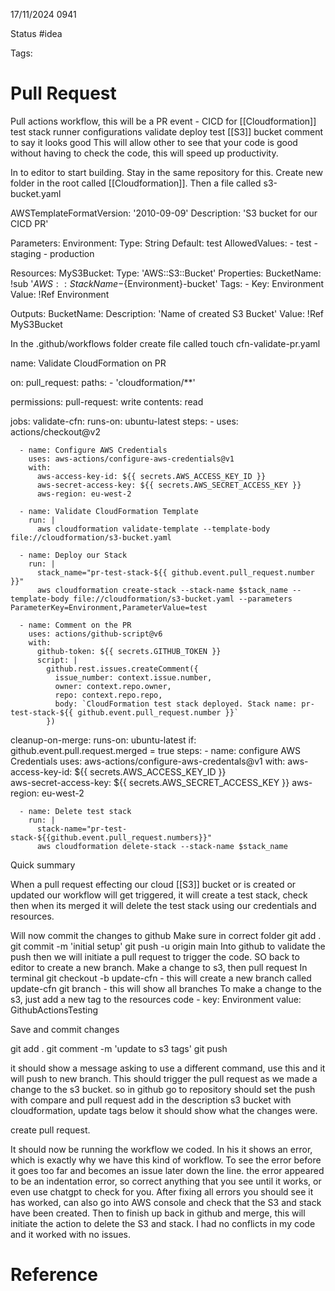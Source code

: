 17/11/2024 0941

Status #idea

Tags:

# Pull Request

Pull actions workflow, this will be a PR event - CICD for [[Cloudformation]] test stack
	runner
	configurations
	validate
	deploy test [[S3]] bucket
	comment to say it looks good
This will allow other to see that your code is good without having to check the code, this will speed up productivity.

In to editor to start building. Stay in the same repository for this. Create new folder in the root called [[Cloudformation]]. Then a file called s3-bucket.yaml

AWSTemplateFormatVersion: '2010-09-09'
Description: 'S3 bucket for our CICD PR'

Parameters:
  Environment:
    Type: String
    Default: test
    AllowedValues:
      - test
      - staging
      - production

Resources:
  MyS3Bucket:
    Type: 'AWS::S3::Bucket'
    Properties:
      BucketName: !sub '${AWS::StackName}-${Environment}-bucket'
    Tags:
      - Key: Environment
        Value: !Ref Environment
  
Outputs:
  BucketName:
    Description: 'Name of created S3 Bucket'
    Value: !Ref MyS3Bucket
    
 In the .github/workflows folder create file called
	 touch cfn-validate-pr.yaml

  
name: Validate CloudFormation on PR

on:
  pull_request:
    paths:
      - 'cloudformation/**'

permissions:
  pull-request: write
  contents: read

jobs:
  validate-cfn:
    runs-on: ubuntu-latest
    steps:
      - uses: actions/checkout@v2

      - name: Configure AWS Credentials
        uses: aws-actions/configure-aws-credentials@v1
        with:
          aws-access-key-id: ${{ secrets.AWS_ACCESS_KEY_ID }}
          aws-secret-access-key: ${{ secrets.AWS_SECRET_ACCESS_KEY }}
          aws-region: eu-west-2

      - name: Validate CloudFormation Template
        run: |
          aws cloudformation validate-template --template-body file://cloudformation/s3-bucket.yaml

      - name: Deploy our Stack
        run: |
          stack_name="pr-test-stack-${{ github.event.pull_request.number }}"
          aws cloudformation create-stack --stack-name $stack_name --template-body file://cloudformation/s3-bucket.yaml --parameters ParameterKey=Environment,ParameterValue=test

      - name: Comment on the PR
        uses: actions/github-script@v6
        with:
          github-token: ${{ secrets.GITHUB_TOKEN }}
          script: |
            github.rest.issues.createComment({
              issue_number: context.issue.number,
              owner: context.repo.owner,
              repo: context.repo.repo,
              body: `CloudFormation test stack deployed. Stack name: pr-test-stack-${{ github.event.pull_request.number }}`
            })
  cleanup-on-merge:
    runs-on: ubuntu-latest
    if: github.event.pull.request.merged = true
    steps:
      - name: configure AWS Credentials
        uses: aws-actions/configure-aws-credentals@v1
        with:
          aws-access-key-id: ${{ secrets.AWS_ACCESS_KEY_ID }}         
          aws-secret-access-key: ${{ secrets.AWS_SECRET_ACCESS_KEY }} 
          aws-region: eu-west-2

      - name: Delete test stack
        run: |
          stack-name="pr-test-stack-${{github.event.pull_request.numbers}}"
          aws cloudformation delete-stack --stack-name $stack_name

Quick summary

When a pull request effecting our cloud [[S3]] bucket or is created or updated our workflow will get triggered, it will create a test stack, check then when its merged it will delete the test stack using our credentials and resources.

Will now commit the changes to github
	Make sure in correct folder
	git add .
	git commit -m 'initial setup'
	git push -u origin main
Into github to validate the push then we will initiate a pull request to trigger the code.
SO back to editor to create a new branch. Make a change to s3, then pull request
In terminal
	git checkout -b update-cfn  -  this will create a new branch called update-cfn
	git branch - this will show all branches
To make a change to the s3, just add a new tag to the resources code 
	- key: Environment
		value: GithubActionsTesting

Save and commit changes

git add .
git comment -m 'update to s3 tags'
git push

it should show a message asking to use a different command, use this and it will push to new branch. This should trigger the pull request as we made a change to the s3 bucket.
	so in github go to repository
	should set the push with compare and pull request
	add in the description
		s3 bucket with cloudformation, update tags
below it should show what the changes were.

create pull request.

It should now be running the workflow we coded. In his it shows an error, which is exactly why we have this kind of workflow. To see the error before it goes too far and becomes an issue later down the line. the error appeared to be an indentation error, so correct anything that you see until it works, or even use chatgpt to check for you.
After fixing all errors you should see it has worked, can also go into AWS console and check that the S3 and stack have been created. Then to finish up back in github and merge, this will initiate the action to delete the S3 and stack.
I had no conflicts in my code and it worked with no issues.







# Reference

